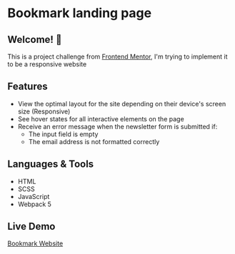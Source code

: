 # Bookmark landing page

## Welcome! 👋

This is a project challenge from [Frontend Mentor](https://www.frontendmentor.io/challenges/bookmark-landing-page-5d0b588a9edda32581d29158), I'm trying to implement it to be a responsive website

## Features

- View the optimal layout for the site depending on their device's screen size (Responsive)
- See hover states for all interactive elements on the page
- Receive an error message when the newsletter form is submitted if:
  - The input field is empty
  - The email address is not formatted correctly
  
 ## Languages & Tools
 
 - HTML
 - SCSS
 - JavaScript
 - Webpack 5

## Live Demo

[Bookmark Website](https://bookmark-website.netlify.app/)
